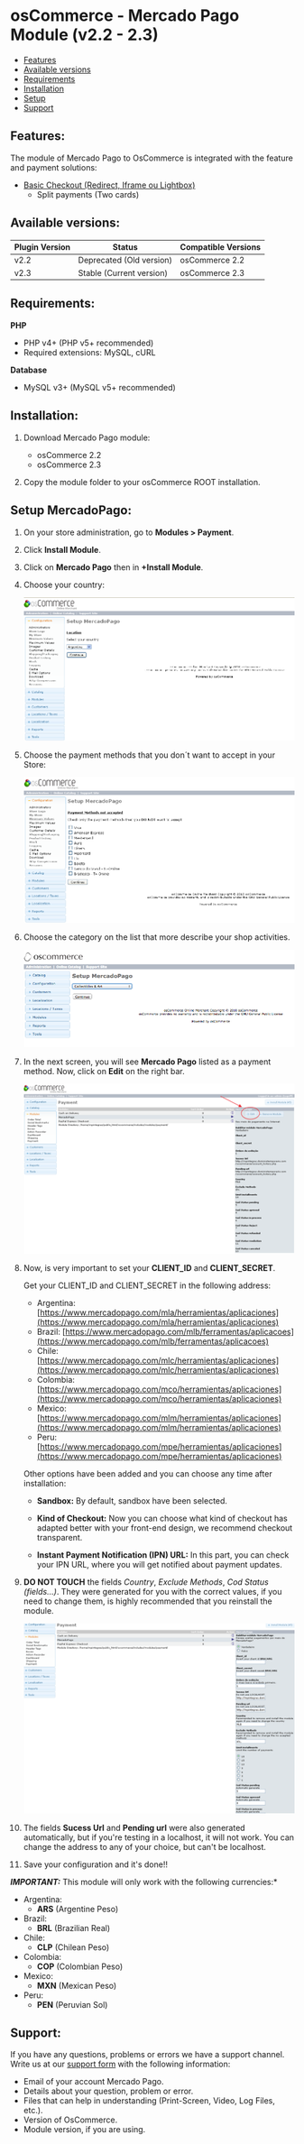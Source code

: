 # osCommerce - Mercado Pago Module (v2.2 - 2.3)

* [Features](#features)
* [Available versions](#available_versions)
* [Requirements](#requirements)
* [Installation](#installation)
* [Setup](#setup)
* [Support](#Support)


<a name="features"></a>
## Features: ##

The module of Mercado Pago to OsCommerce is integrated with the feature and payment solutions:

* [Basic Checkout (Redirect, Iframe ou Lightbox)](https://www.mercadopago.com.br/developers/en/solutions/payments/basic-checkout/receive-payments/)
    * Split payments (Two cards)


<a name="available_versions"></a>
## Available versions: ##


Plugin Version | Status | Compatible Versions
-------------- | ------ | -------------------
v2.2 | Deprecated (Old version) | osCommerce 2.2
v2.3 | Stable (Current version) | osCommerce 2.3

<a name="requirements"></a>
## Requirements: ##

**PHP**

* PHP v4+ (PHP v5+ recommended)
* Required extensions: MySQL, cURL

**Database**

* MySQL v3+ (MySQL v5+ recommended)


<a name="installation"></a>
## Installation: ##

1. Download Mercado Pago module:
    * osCommerce 2.2
    * osCommerce 2.3

2. Copy the module folder to your osCommerce ROOT installation.


<a name="setup"></a>
## Setup MercadoPago: ##

1. On your store administration, go to **Modules > Payment**.

2. Click **Install Module**.

3. Click on **Mercado Pago** then in **+Install Module**.

4. Choose your country:

	![Country Selecion in Os Commerce](/images/oscommerce-CountrySelection.png)

5. Choose the payment methods that you don´t want to accept in your Store:

	![Payment Methods Selection](/images/oscommerce-PaymentMethodsSelection.png)

6. Choose the category on the list that more describe your shop activities.

	![Store category selection](/images/oscommerce-CategorySelection.png)

7. In the next screen, you will see **Mercado Pago** listed as a payment method. Now, click on **Edit** on the right bar.

	![Payment Method List](/images/oscommerce-PaymentMethodList.png)

8. Now, is very important to set your **CLIENT_ID** and **CLIENT_SECRET**.

	Get your CLIENT_ID and CLIENT_SECRET in the following address:
	* Argentina: [https://www.mercadopago.com/mla/herramientas/aplicaciones](https://www.mercadopago.com/mla/herramientas/aplicaciones)
	* Brazil: [https://www.mercadopago.com/mlb/ferramentas/aplicacoes](https://www.mercadopago.com/mlb/ferramentas/aplicacoes)
	* Chile: [https://www.mercadopago.com/mlc/herramientas/aplicaciones](https://www.mercadopago.com/mlc/herramientas/aplicaciones)
	* Colombia: [https://www.mercadopago.com/mco/herramientas/aplicaciones](https://www.mercadopago.com/mco/herramientas/aplicaciones)
	* Mexico: [https://www.mercadopago.com/mlm/herramientas/aplicaciones](https://www.mercadopago.com/mlm/herramientas/aplicaciones)
	* Peru: [https://www.mercadopago.com/mpe/herramientas/aplicaciones](https://www.mercadopago.com/mpe/herramientas/aplicaciones)

	Other options have been added and you can choose any time after installation:

	- **Sandbox:** By default, sandbox have been selected.

	- **Kind of Checkout:** Now you can choose what kind of checkout has adapted better with your front-end design, we recommend checkout transparent.

	- **Instant Payment Notification (IPN) URL:** In this part, you can check your IPN URL, where you will get notified about payment updates.

9. **DO NOT TOUCH** the fields *Country*, *Exclude Methods*, *Cod Status (fields…)*. They were generated for you with the correct values, if you need to change them, is highly recommended that you reinstall the module.

	![Do not upgrade](/images/oscommerce-DoNotTouch.png)

10. The fields **Sucess Url** and **Pending url** were also generated automatically, but if you're testing in a localhost, it will not work. You can change the address to any of your choice, but can't be localhost.

11. Save your configuration and it's done!!

***IMPORTANT:*** This module will only work with the following currencies:*

* Argentina:
	* **ARS** (Argentine Peso)
* Brazil:
	* **BRL** (Brazilian Real)
* Chile:
	* **CLP** (Chilean Peso)
* Colombia:
	* **COP** (Colombian Peso)
* Mexico:
	* **MXN** (Mexican Peso)
* Peru:
	* **PEN** (Peruvian Sol)


<a name="Support"></a>
## Support: ##

If you have any questions, problems or errors we have a support channel. Write us at our [support form](/support) with the following information:

* Email of your account Mercado Pago.
* Details about your question, problem or error.
* Files that can help in understanding (Print-Screen, Video, Log Files, etc.).
* Version of OsCommerce.
* Module version, if you are using.

